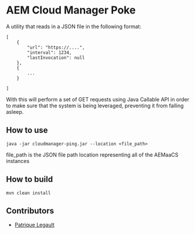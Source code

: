# AEM Cloud Manager Poke

A utility that reads in a JSON file in the following format:

```
[
    {
        "url": "https://....",
        "interval": 1234,
        "lastInvocation": null
    },
    {
        ...
    }

]
```

With this will perform a set of GET requests using Java Callable API in order to make sure that the system is being leveraged, preventing it from falling asleep.

## How to use

`java -jar cloudmanager-ping.jar --location <file_path>`

file_path is the JSON file path location representing all of the AEMaaCS instances

## How to build

`mvn clean install`

## Contributors

- [Patrique Legault](https://github.com/pat-lego)